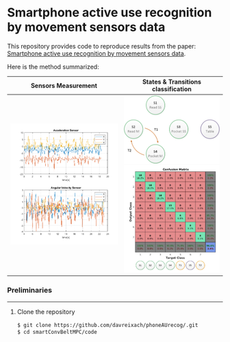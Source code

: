# Smartphone active use recognition by movement sensors data

This repository provides code to reproduce results from the paper: [Smartphone active use recognition by movement sensors data](https://github.com/davreixach/phoneAUrecog/blob/main/BermeoReixach-SmartphoneActiveUseRecognition.pdf).

Here is the method summarized:

Sensors Measurement                      | States & Transitions classification
-----------------------------------------|-----------------------------------------
<img src="https://github.com/davreixach/phoneAUrecog/blob/main/paper/images/4_1.png" width="700"> | <img src="https://github.com/davreixach/phoneAUrecog/blob/main/paper/images/graf_states.png" width="300"> <img src="https://github.com/davreixach/phoneAUrecog/blob/main/paper/images/6+classes.png" width="300">

### Preliminaries
---

1. Clone the repository
    ```shell
    $ git clone https://github.com/davreixach/phoneAUrecog/.git
    $ cd smartConvBeltMPC/code
    ```
